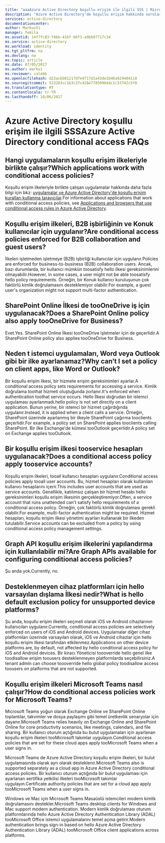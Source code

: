 ```yaml
---
title: "aaaAzure Active Directory koşullu erişim ile ilgili SSS | Microsoft Docs"
description: "Azure Active Directory'de koşullu erişim hakkında sorular yanıtlar toofrequently alın."
services: active-directory
documentationcenter: 
author: MarkusVi
manager: femila
ms.assetid: 14f7fc83-f4bb-41bf-b6f1-a9bb97717c34
ms.service: active-directory
ms.workload: identity
ms.tgt_pltfrm: na
ms.devlang: na
ms.topic: article
ms.date: 07/05/2017
ms.author: markvi
ms.reviewer: calebb
ms.openlocfilehash: d23acbb01217d7e9717d1a43de1b46a929404118
ms.sourcegitcommit: 523283cc1b3c37c428e77850964dc1c33742c5f0
ms.translationtype: MT
ms.contentlocale: tr-TR
ms.lasthandoff: 10/06/2017
---
```

# <a name="azure-active-directory-conditional-access-faqs"></a><span data-ttu-id="ef617-103">Azure Active Directory koşullu erişim ile ilgili SSS</span><span class="sxs-lookup"><span data-stu-id="ef617-103">Azure Active Directory conditional access FAQs</span></span>

## <a name="which-applications-work-with-conditional-access-policies"></a><span data-ttu-id="ef617-104">Hangi uygulamaların koşullu erişim ilkeleriyle birlikte çalışır?</span><span class="sxs-lookup"><span data-stu-id="ef617-104">Which applications work with conditional access policies?</span></span>

<span data-ttu-id="ef617-105">Koşullu erişim ilkeleriyle birlikte çalışan uygulamalar hakkında daha fazla bilgi için bkz: [uygulamalar ve Azure Active Directory'de koşullu erişim kuralları kullanma tarayıcılar](active-directory-conditional-access-supported-apps.md).</span><span class="sxs-lookup"><span data-stu-id="ef617-105">For information about applications that work with conditional access policies, see [Applications and browsers that use conditional access rules in Azure Active Directory](active-directory-conditional-access-supported-apps.md).</span></span>

## <a name="are-conditional-access-policies-enforced-for-b2b-collaboration-and-guest-users"></a><span data-ttu-id="ef617-106">Koşullu erişim ilkeleri, B2B işbirliğinin ve Konuk kullanıcılar için uygulanır?</span><span class="sxs-lookup"><span data-stu-id="ef617-106">Are conditional access policies enforced for B2B collaboration and guest users?</span></span>

<span data-ttu-id="ef617-107">İlkeleri işletmeden işletmeye (B2B) işbirliği kullanıcılar için uygulanır.</span><span class="sxs-lookup"><span data-stu-id="ef617-107">Policies are enforced for business-to-business (B2B) collaboration users.</span></span> <span data-ttu-id="ef617-108">Ancak, bazı durumlarda, bir kullanıcı mümkün toosatisfy hello ilkesi gereksinimlerini olmayabilir.</span><span class="sxs-lookup"><span data-stu-id="ef617-108">However, in some cases, a user might not be able toosatisfy hello policy requirements.</span></span> <span data-ttu-id="ef617-109">Örneğin, bir Konuk kullanıcı kuruluşunun çok faktörlü kimlik doğrulamasını desteklemiyor olabilir.</span><span class="sxs-lookup"><span data-stu-id="ef617-109">For example, a guest user's organization might not support multi-factor authentication.</span></span> 



## <a name="does-a-sharepoint-online-policy-also-apply-tooonedrive-for-business"></a><span data-ttu-id="ef617-110">SharePoint Online İlkesi de tooOneDrive iş için uygulanacak?</span><span class="sxs-lookup"><span data-stu-id="ef617-110">Does a SharePoint Online policy also apply tooOneDrive for Business?</span></span>

<span data-ttu-id="ef617-111">Evet.</span><span class="sxs-lookup"><span data-stu-id="ef617-111">Yes.</span></span> <span data-ttu-id="ef617-112">SharePoint Online İlkesi tooOneDrive işletmeler için de geçerlidir.</span><span class="sxs-lookup"><span data-stu-id="ef617-112">A SharePoint Online policy also applies tooOneDrive for Business.</span></span>


## <a name="why-cant-i-set-a-policy-on-client-apps-like-word-or-outlook"></a><span data-ttu-id="ef617-113">Neden t istemci uygulamaları, Word veya Outlook gibi bir ilke ayarlanamaz?</span><span class="sxs-lookup"><span data-stu-id="ef617-113">Why can’t I set a policy on client apps, like Word or Outlook?</span></span>

<span data-ttu-id="ef617-114">Bir koşullu erişim ilkesi, bir hizmete erişim gereksinimleri ayarlar.</span><span class="sxs-lookup"><span data-stu-id="ef617-114">A conditional access policy sets requirements for accessing a service.</span></span> <span data-ttu-id="ef617-115">Kimlik doğrulama toothat hizmeti oluştuğunda zorlanır.</span><span class="sxs-lookup"><span data-stu-id="ef617-115">It's enforced when authentication toothat service occurs.</span></span> <span data-ttu-id="ef617-116">Hello İlkesi doğrudan bir istemci uygulaması ayarlanmadı.</span><span class="sxs-lookup"><span data-stu-id="ef617-116">hello policy is not set directly on a client application.</span></span> <span data-ttu-id="ef617-117">Bunun yerine, bir istemci bir hizmet çağırdığında uygulanır.</span><span class="sxs-lookup"><span data-stu-id="ef617-117">Instead, it is applied when a client calls a service.</span></span> <span data-ttu-id="ef617-118">Örneğin, SharePoint üzerinde ayarlanmış bir ilkeyle SharePoint çağırma tooclients geçerlidir.</span><span class="sxs-lookup"><span data-stu-id="ef617-118">For example, a policy set on SharePoint applies tooclients calling SharePoint.</span></span> <span data-ttu-id="ef617-119">Bir ilke Exchange'de kümesi tooOutlook geçerlidir.</span><span class="sxs-lookup"><span data-stu-id="ef617-119">A policy set on Exchange applies tooOutlook.</span></span>

## <a name="does-a-conditional-access-policy-apply-tooservice-accounts"></a><span data-ttu-id="ef617-120">Bir koşullu erişim ilkesi tooservice hesapları uygulanacak?</span><span class="sxs-lookup"><span data-stu-id="ef617-120">Does a conditional access policy apply tooservice accounts?</span></span>

<span data-ttu-id="ef617-121">Koşullu erişim ilkeleri, tooall kullanıcı hesapları uygulanır.</span><span class="sxs-lookup"><span data-stu-id="ef617-121">Conditional access policies apply tooall user accounts.</span></span> <span data-ttu-id="ef617-122">Bu, hizmet hesapları olarak kullanılan kullanıcı hesaplarını içerir.</span><span class="sxs-lookup"><span data-stu-id="ef617-122">This includes user accounts that are used as service accounts.</span></span> <span data-ttu-id="ef617-123">Genellikle, katılımsız çalışan bir hizmet hesabı hello gereksinimleri koşullu erişim ilkesinin gerçekleştiremiyor.</span><span class="sxs-lookup"><span data-stu-id="ef617-123">Often, a service account that runs unattended can't satisfy hello requirements of a conditional access policy.</span></span> <span data-ttu-id="ef617-124">Örneğin, çok faktörlü kimlik doğrulaması gerekli olabilir.</span><span class="sxs-lookup"><span data-stu-id="ef617-124">For example, multi-factor authentication might be required.</span></span> <span data-ttu-id="ef617-125">Hizmet hesapları, koşullu erişim ilkesi yönetimi ayarları kullanarak bir ilkeden tutulabilir.</span><span class="sxs-lookup"><span data-stu-id="ef617-125">Service accounts can be excluded from a policy by using conditional access policy management settings.</span></span> 

## <a name="are-graph-apis-available-for-configuring-conditional-access-policies"></a><span data-ttu-id="ef617-126">Graph API koşullu erişim ilkelerini yapılandırma için kullanılabilir mi?</span><span class="sxs-lookup"><span data-stu-id="ef617-126">Are Graph APIs available for configuring conditional access policies?</span></span>

<span data-ttu-id="ef617-127">Şu anda yok.</span><span class="sxs-lookup"><span data-stu-id="ef617-127">Currently, no.</span></span> 

## <a name="what-is-hello-default-exclusion-policy-for-unsupported-device-platforms"></a><span data-ttu-id="ef617-128">Desteklenmeyen cihaz platformları için hello varsayılan dışlama İlkesi nedir?</span><span class="sxs-lookup"><span data-stu-id="ef617-128">What is hello default exclusion policy for unsupported device platforms?</span></span>

<span data-ttu-id="ef617-129">Şu anda, koşullu erişim ilkeleri seçmeli olarak iOS ve Android cihazlarının kullanıcıları uygulanır.</span><span class="sxs-lookup"><span data-stu-id="ef617-129">Currently, conditional access policies are selectively enforced on users of iOS and Android devices.</span></span> <span data-ttu-id="ef617-130">Uygulamalar diğer cihaz platformları üzerinde varsayılan olarak, iOS ve Android cihazlar için hello koşullu erişim ilkesi tarafından etkilenmez.</span><span class="sxs-lookup"><span data-stu-id="ef617-130">Applications on other device platforms are, by default, not affected by hello conditional access policy for iOS and Android devices.</span></span> <span data-ttu-id="ef617-131">Bir kiracı Yöneticisi toooverride hello genel ilke toodisallow erişim toousers desteklenmeyen platformlarda seçebilirsiniz.</span><span class="sxs-lookup"><span data-stu-id="ef617-131">A tenant admin can choose toooverride hello global policy toodisallow access toousers on platforms that are not supported.</span></span>


## <a name="how-do-conditional-access-policies-work-for-microsoft-teams"></a><span data-ttu-id="ef617-132">Koşullu erişim ilkeleri Microsoft Teams nasıl çalışır?</span><span class="sxs-lookup"><span data-stu-id="ef617-132">How do conditional access policies work for Microsoft Teams?</span></span>  

<span data-ttu-id="ef617-133">Microsoft Teams yoğun olarak Exchange Online ve SharePoint Online toplantılar, takvimler ve dosya paylaşımı gibi temel üretkenlik senaryolar için dayanır.</span><span class="sxs-lookup"><span data-stu-id="ef617-133">Microsoft Teams relies heavily on Exchange Online and SharePoint Online for core productivity scenarios, like meetings, calendars, and file sharing.</span></span> <span data-ttu-id="ef617-134">Bir kullanıcı oturum açtığında bu bulut uygulamaları için ayarlanan koşullu erişim ilkeleri tooMicrosoft takımlar uygulayın.</span><span class="sxs-lookup"><span data-stu-id="ef617-134">Conditional access policies that are set for these cloud apps apply tooMicrosoft Teams when a user signs in.</span></span>

<span data-ttu-id="ef617-135">Microsoft Teams de Azure Active Directory koşullu erişim ilkeleri, bir bulut uygulamasında olarak ayrı olarak desteklenir.</span><span class="sxs-lookup"><span data-stu-id="ef617-135">Microsoft Teams also is supported separately as a cloud app in Azure Active Directory conditional access policies.</span></span> <span data-ttu-id="ef617-136">Bir kullanıcı oturum açtığında bir bulut uygulaması için ayarlanan sertifika yetkilisi ilkeleri tooMicrosoft takımlar uygulayın.</span><span class="sxs-lookup"><span data-stu-id="ef617-136">Certificate authority policies that are set for a cloud app apply tooMicrosoft Teams when a user signs in.</span></span>

<span data-ttu-id="ef617-137">Windows ve Mac için Microsoft Teams Masaüstü istemcileri modern kimlik doğrulamasını destekler.</span><span class="sxs-lookup"><span data-stu-id="ef617-137">Microsoft Teams desktop clients for Windows and Mac support modern authentication.</span></span> <span data-ttu-id="ef617-138">Modern kimlik doğrulaması oturum platformlarında hello Azure Active Directory Authentication Library (ADAL) tooMicrosoft Office istemci uygulamalarını temel açma getirir.</span><span class="sxs-lookup"><span data-stu-id="ef617-138">Modern authentication brings sign-in based on hello Azure Active Directory Authentication Library (ADAL) tooMicrosoft Office client applications across platforms.</span></span> 
